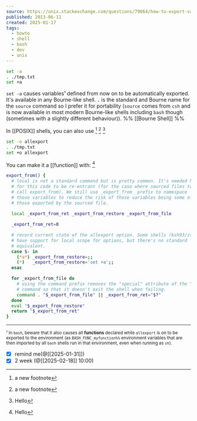 ```yaml
---
source: https://unix.stackexchange.com/questions/79064/how-to-export-variables-from-a-file
published: 2013-06-11
created: 2025-01-17
tags:
  - howto
  - shell
  - bash
  - dev
  - unix
---
```

```bash
set -a
. ./tmp.txt
set +a
```

`set -a` causes variables¹ defined from now on to be automatically exported. It's available in any Bourne-like shell. `.` is the standard and Bourne name for the `source` command so I prefer it for portability (`source` comes from `csh` and is now available in most modern Bourne-like shells including `bash` though (sometimes with a slightly different behaviour)).
%% [[Bourne Shell]] %%

In [[POSIX]] shells, you can also use
[^1]
[^1]
[^a named footnote]

```bash
set -o allexport
. ./tmp.txt
set +o allexport
```

You can make it a [[function]] with:
[^a named footnote]
```bash
export_from() {
  # local is not a standard command but is pretty common. It's needed here
  # for this code to be re-entrant (for the case where sourced files to
  # call export_from). We still use _export_from_ prefix to namespace
  # those variables to reduce the risk of those variables being some of
  # those exported by the sourced file.
  
  local _export_from_ret _export_from_restore _export_from_file

  _export_from_ret=0

  # record current state of the allexport option. Some shells (ksh93/zsh)
  # have support for local scope for options, but there's no standard
  # equivalent.
  case $- in
    (*a*) _export_from_restore=;;
    (*)   _export_from_restore='set +a';;
  esac

  for _export_from_file do
    # using the command prefix removes the "special" attribute of the "."
    # command so that it doesn't exit the shell when failing.
    command . "$_export_from_file" || _export_from_ret="$?"
  done
  eval "$_export_from_restore"
  return "$_export_from_ret"
}
```

---

<sup>¹ In <code>bash</code>, beware that it also causes all <strong>functions</strong> declared while <code>allexport</code> is on to be exported to the environment (as <code>BASH_FUNC_myfunction%%</code> environment variables that are then imported by all <code>bash</code> shells run in that environment, even when running as <code>sh</code>).</sup>

- [x] remind me(@[[2025-01-31]])
- [x] 2 week (@[[2025-02-18]] 10:00)

[^1]: a new footnote

[^a named footnote]: Hello
[^another one]: hello